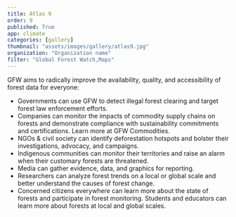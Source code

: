 ```yaml
---
title: Atlas 9
order: 9
published: True
app: climate
categories: [gallery]
thumbnail: "assets/images/gallery/atlas9.jpg"
organization: "Organization name"
filter: "Global Forest Watch,Maps"
---
```


<p>GFW aims to radically improve the availability, quality, and accessibility of forest data for everyone:</p>
<ul>
  <li>Governments can use GFW to detect illegal forest clearing and target forest law enforcement efforts.</li>
  <li>Companies can monitor the impacts of commodity supply chains on forests and demonstrate compliance with sustainability commitments and certifications. Learn more at GFW Commodities.</li>
  <li>NGOs & civil society can identify deforestation hotspots and bolster their investigations, advocacy, and campaigns.</li>
  <li>Indigenous communities can monitor their territories and raise an alarm when their customary forests are threatened.</li>
  <li>Media can gather evidence, data, and graphics for reporting.</li>
  <li>Researchers can analyze forest trends on a local or global scale and better understand the causes of forest change.</li>
  <li>Concerned citizens everywhere can learn more about the state of forests and participate in forest monitoring. Students and educators can learn more about forests at local and global scales.</li>
</ul>
